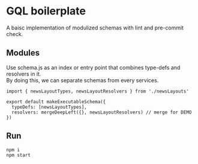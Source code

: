 GQL boilerplate
===================
A baisc implementation of modulized schemas with lint and pre-commit check.

## Modules
Use schema.js as an index or entry point that combines type-defs and resolvers in it.<br />
By doing this, we can separate schemas from every services.

```
import { newsLayoutTypes, newsLayoutResolvers } from './newsLayouts'

export default makeExecutableSchema({
  typeDefs: [newsLayoutTypes],
  resolvers: mergeDeepLeft({}, newsLayoutResolvers) // merge for DEMO
})
```

## Run
```
npm i
npm start
```